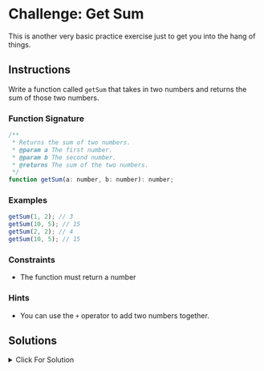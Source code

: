 # Challenge: Get Sum

This is another very basic practice exercise just to get you into the hang of things.

## Instructions

Write a function called `getSum` that takes in two numbers and returns the sum of those two numbers.

### Function Signature

```js
/**
 * Returns the sum of two numbers.
 * @param a The first number.
 * @param b The second number.
 * @returns The sum of the two numbers.
 */
function getSum(a: number, b: number): number;
```

### Examples

```js
getSum(1, 2); // 3
getSum(10, 5); // 15
getSum(2, 2); // 4
getSum(10, 5); // 15
```

### Constraints

- The function must return a number

### Hints

- You can use the `+` operator to add two numbers together.

## Solutions

<details>
  <summary>Click For Solution</summary>

```js
export function getSum(a: number, b: number): number {
  return a + b;
}
```

### Explanation

This is a pretty simple challenge. We created a function that takes in two values and we added those two values together. We then returned the sum of those two values.

</details>
